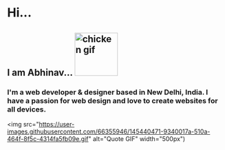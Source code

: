 # Hi...

## I am Abhinav... <img src="https://user-images.githubusercontent.com/66355946/145436438-6428ff18-bd2f-40fb-92f5-d3452a8a66c7.gif" alt="chicken gif" width="100px"> 

### I'm a web developer & designer based in New Delhi, India. I have a passion for web design and love to create websites for all devices.

<img src="https://user-images.githubusercontent.com/66355946/145440471-9340017a-510a-464f-8f5c-4314fa5fb09e.gif" alt="Quote GIF" width="500px")

